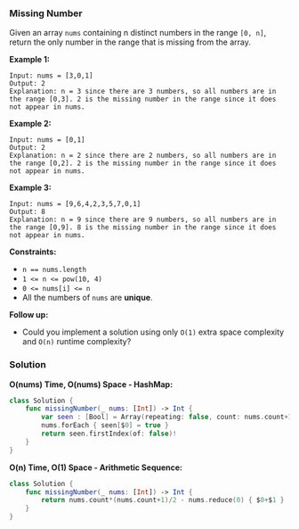 
### Missing Number

Given an array `nums` containing n distinct numbers in the range `[0, n]`, return the only number in the range that is missing from the array.

__Example 1:__
```
Input: nums = [3,0,1]
Output: 2
Explanation: n = 3 since there are 3 numbers, so all numbers are in the range [0,3]. 2 is the missing number in the range since it does not appear in nums.
```
__Example 2:__
```
Input: nums = [0,1]
Output: 2
Explanation: n = 2 since there are 2 numbers, so all numbers are in the range [0,2]. 2 is the missing number in the range since it does not appear in nums.
```
__Example 3:__
```
Input: nums = [9,6,4,2,3,5,7,0,1]
Output: 8
Explanation: n = 9 since there are 9 numbers, so all numbers are in the range [0,9]. 8 is the missing number in the range since it does not appear in nums.
```

__Constraints:__
* `n == nums.length`
* `1 <= n <= pow(10, 4)`
* `0 <= nums[i] <= n`
* All the numbers of `nums` are __unique__.
 
__Follow up:__ 
* Could you implement a solution using only `O(1)` extra space complexity and `O(n)` runtime complexity?

### Solution
__O(nums) Time, O(nums) Space - HashMap:__
```Swift
class Solution {
    func missingNumber(_ nums: [Int]) -> Int {
        var seen : [Bool] = Array(repeating: false, count: nums.count+1)
        nums.forEach { seen[$0] = true }
        return seen.firstIndex(of: false)!
    }
}
```
__O(n) Time, O(1) Space - Arithmetic Sequence:__
```Swift
class Solution {
    func missingNumber(_ nums: [Int]) -> Int {
        return nums.count*(nums.count+1)/2 - nums.reduce(0) { $0+$1 }
    }
}
```